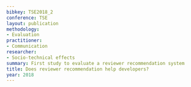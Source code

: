 ```yaml
---
bibkey: TSE2018_2
conference: TSE
layout: publication
methodology:
- Evaluation
practitioner:
- Communication
researcher:
- Socio-technical effects
summary: First study to evaluate a reviewer recommendation system
title: Does reviewer recommendation help developers?
year: 2018
---
```

